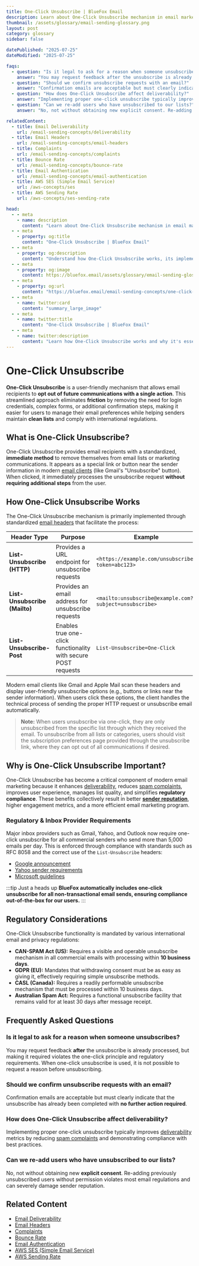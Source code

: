 ```yaml
---
title: One-Click Unsubscribe | BlueFox Email
description: Learn about One-Click Unsubscribe mechanism in email marketing, how it works, implementation methods, and regulatory requirements.
thumbnail: /assets/glossary/email-sending-glossary.png
layout: post
category: glossary
sidebar: false

datePublished: "2025-07-25"
dateModified: "2025-07-25"

faqs:
  - question: "Is it legal to ask for a reason when someone unsubscribes?"
    answer: "You may request feedback after the unsubscribe is already processed, but making it required violates the one-click principle and regulatory requirements. When one-click unsubscribe is used, it's not possible to prompt for a reason before unsubscribing."
  - question: "Should we confirm unsubscribe requests with an email?"
    answer: "Confirmation emails are acceptable but must clearly indicate that the unsubscribe has already been completed with no further action required."
  - question: "How does One-Click Unsubscribe affect deliverability?"
    answer: "Implementing proper one-click unsubscribe typically improves deliverability metrics by reducing spam complaints and demonstrating compliance with best practices."
  - question: "Can we re-add users who have unsubscribed to our lists?"
    answer: "No, not without obtaining new explicit consent. Re-adding previously unsubscribed users without permission violates most email regulations and can severely damage sender reputation."

relatedContent:
  - title: Email Deliverability
    url: /email-sending-concepts/deliverability
  - title: Email Headers
    url: /email-sending-concepts/email-headers
  - title: Complaints
    url: /email-sending-concepts/complaints
  - title: Bounce Rate
    url: /email-sending-concepts/bounce-rate
  - title: Email Authentication
    url: /email-sending-concepts/email-authentication
  - title: AWS SES (Simple Email Service)
    url: /aws-concepts/ses
  - title: AWS Sending Rate
    url: /aws-concepts/ses-sending-rate

head:
  - - meta
    - name: description
      content: "Learn about One-Click Unsubscribe mechanism in email marketing, how it works, implementation methods, and regulatory requirements."
  - - meta
    - property: og:title
      content: "One-Click Unsubscribe | BlueFox Email"
  - - meta
    - property: og:description
      content: "Understand how One-Click Unsubscribe works, its implementation through List-Unsubscribe headers, and compliance requirements across different regulations."
  - - meta
    - property: og:image
      content: https://bluefox.email/assets/glossary/email-sending-glossary.png
  - - meta
    - property: og:url
      content: "https://bluefox.email/email-sending-concepts/one-click-unsubscribe"
  - - meta
    - name: twitter:card
      content: "summary_large_image"
  - - meta
    - name: twitter:title
      content: "One-Click Unsubscribe | BlueFox Email"
  - - meta
    - name: twitter:description
      content: "Learn how One-Click Unsubscribe works and why it's essential for email deliverability and regulatory compliance."
---
```


<GlossaryNavigation />


# One-Click Unsubscribe

**One-Click Unsubscribe** is a user-friendly mechanism that allows email recipients to **opt out of future communications with a single action**. This streamlined approach eliminates **friction** by removing the need for login credentials, complex forms, or additional confirmation steps, making it easier for users to manage their email preferences while helping senders maintain **clean lists** and comply with international regulations.

## What is One-Click Unsubscribe?

One-Click Unsubscribe provides email recipients with a standardized, **immediate method** to remove themselves from email lists or marketing communications. It appears as a special link or button near the sender information in modern [email clients](/email-sending-concepts/smtp.md) (like Gmail's "Unsubscribe" button). When clicked, it immediately processes the unsubscribe request **without requiring additional steps** from the user.

## How One-Click Unsubscribe Works

The One-Click Unsubscribe mechanism is primarily implemented through standardized [email headers](/email-sending-concepts/email-headers) that facilitate the process:

| Header Type | Purpose | Example |
|-------------|---------|---------|
| **List-Unsubscribe (HTTP)** | Provides a URL endpoint for unsubscribe requests | `<https://example.com/unsubscribe?token=abc123>` |
| **List-Unsubscribe (Mailto)** | Provides an email address for unsubscribe requests | `<mailto:unsubscribe@example.com?subject=unsubscribe>` |
| **List-Unsubscribe-Post** | Enables true one-click functionality with secure POST requests | `List-Unsubscribe=One-Click` |

Modern email clients like Gmail and Apple Mail scan these headers and display user-friendly unsubscribe options (e.g., buttons or links near the sender information). When users click these options, the client handles the technical process of sending the proper HTTP request or unsubscribe email automatically.

> **Note:** When users unsubscribe via one-click, they are only unsubscribed from the specific list through which they received the email. To unsubscribe from all lists or categories, users should visit the subscription preferences page provided through the unsubscribe link, where they can opt out of all communications if desired.

## Why is One-Click Unsubscribe Important?

One-Click Unsubscribe has become a critical component of modern email marketing because it enhances [deliverability](/email-sending-concepts/deliverability), reduces [spam complaints](/email-sending-concepts/complaints), improves user experience, manages list quality, and simplifies **regulatory compliance**. These benefits collectively result in better **[sender reputation](/email-sending-concepts/deliverability)**, higher engagement metrics, and a more efficient email marketing program.

### Regulatory & Inbox Provider Requirements

Major inbox providers such as Gmail, Yahoo, and Outlook now require one-click unsubscribe for all commercial senders who send more than 5,000 emails per day. This is enforced through compliance with standards such as RFC 8058 and the correct use of the `List-Unsubscribe` headers:
- [Google announcement](https://workspaceupdates.googleblog.com/2023/10/less-spam-in-gmail-safer-email.html)
- [Yahoo sender requirements](https://blog.postmaster.yahooinc.com/post/739071159874887680/an-open-letter-to-email-senders-large-and-small)
- [Microsoft guidelines](https://learn.microsoft.com/en-us/dynamics365/customer-insights/journeys/one-click-unsubscribe)

:::tip Just a heads up
**BlueFox automatically includes one-click unsubscribe for all non-transactional email sends, ensuring compliance out-of-the-box for our users.**
:::

## Regulatory Considerations

One-Click Unsubscribe functionality is mandated by various international email and privacy regulations:

- **CAN-SPAM Act (US):** Requires a visible and operable unsubscribe mechanism in all commercial emails with processing within **10 business days**.
- **GDPR (EU):** Mandates that withdrawing consent must be as easy as giving it, effectively requiring simple unsubscribe methods.
- **CASL (Canada):** Requires a readily performable unsubscribe mechanism that must be processed within 10 business days.
- **Australian Spam Act:** Requires a functional unsubscribe facility that remains valid for at least 30 days after message receipt.

## Frequently Asked Questions

### Is it legal to ask for a reason when someone unsubscribes?
You may request feedback **after** the unsubscribe is already processed, but making it required violates the one-click principle and regulatory requirements. When one-click unsubscribe is used, it is not possible to request a reason before unsubscribing.

### Should we confirm unsubscribe requests with an email?
Confirmation emails are acceptable but must clearly indicate that the unsubscribe has already been completed with **no further action required**.

### How does One-Click Unsubscribe affect deliverability?
Implementing proper one-click unsubscribe typically improves [deliverability](/email-sending-concepts/deliverability) metrics by reducing [spam complaints](/email-sending-concepts/complaints) and demonstrating compliance with best practices.

### Can we re-add users who have unsubscribed to our lists?
No, not without obtaining new **explicit consent**. Re-adding previously unsubscribed users without permission violates most email regulations and can severely damage sender reputation.

## Related Content

- [Email Deliverability](/email-sending-concepts/deliverability)
- [Email Headers](/email-sending-concepts/email-headers)
- [Complaints](/email-sending-concepts/complaints)
- [Bounce Rate](/email-sending-concepts/bounce-rate)
- [Email Authentication](/email-sending-concepts/email-authentication)
- [AWS SES (Simple Email Service)](/aws-concepts/ses)
- [AWS Sending Rate](/aws-concepts/ses-sending-rate)

<GlossaryCTA />

